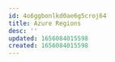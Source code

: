 ```yaml
---
id: 4o6ggbonlkd0ae6g5croj64
title: Azure Regions
desc: ''
updated: 1656084015598
created: 1656084015598
---
```


